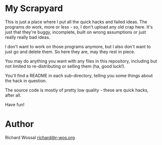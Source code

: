 My Scrapyard
============

This is just a place where I put all the quick hacks and failed ideas.
The programs *do* work, more or less - so, I don't upload any old crap
here. It's just that they're buggy, incomplete, built on wrong assumptions
or just really really bad ideas.

I don't want to work on those programs anymore, but I also don't want
to just go and delete them. So here they are, may they rest in piece.

You may do anything you want with any files in this repository, including
but not limited to re-distributing or selling them (ha, good luck!).

You'll find a README in each sub-directory, telling you some things about
the hack in question.

The source code is mostly of pretty low quality - these are quick hacks,
after all.

Have fun!

Author
======

Richard Wossal <richard@r-wos.org>


